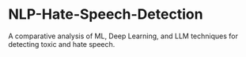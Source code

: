 # NLP-Hate-Speech-Detection
A comparative analysis of ML, Deep Learning, and LLM techniques for detecting toxic and hate speech.
